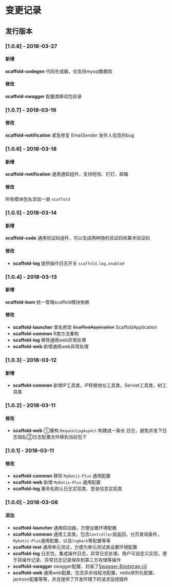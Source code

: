 # 变更记录

## 发行版本

### [1.0.8] - 2018-03-27

#### 新增

**scaffold-codegen** 代码生成器，仅支持mysql数据库

#### 修改

**scaffold-swagger** 配置类移动包目录

### [1.0.7] - 2018-03-19

#### 修改

**scaffold-notification** 紧急修复 EmailSender 发件人信息的bug

### [1.0.6] - 2018-03-18
#### 新增
**scaffold-notification** 通用通知组件，支持短信、钉钉、邮箱
#### 修改
所有模块包名添加一层 `scaffold`

### [1.0.5] - 2018-03-14
#### 新增
**scaffold-code** 通用验证码组件，可以生成两种随机验证码和算术验证码
#### 修改
- **scaffold-log** 提供操作日志开关 `scaffold.log.enabled`

### [1.0.4] - 2018-03-13
#### 新增
**scaffold-bom** 统一管理scaffold模块依赖
#### 修改
- **scaffold-launcher**
类名修改 ~~ScafflodApplication~~ ScaffoldApplication
- **scaffold-common**
R类方法重构
- **scaffold-log**
移除通用web异常处理
- **scaffold-web**
新增通用web异常处理

### [1.0.3] - 2018-03-12
#### 新增
- **scaffold-common**
新增IP工具类，IP转换地址工具类，Servlet工具类，树工具类

### [1.0.2] - 2018-03-11
#### 修改
- **scaffold-web**
①重构 `RequestLogAspect` 构建成一条长 日志，避免并发下日志错乱②日志配置文件移到当前包下

### [1.0.1] - 2018-03-11
#### 修改
- **scaffold-common**
移除 `MyBatis-Plus` 通用配置
- **scaffold-web**
新增 `MyBatis-Plus` 通用配置
- **scaffold-log**
重命名默认日志实现类、登录信息实现类

### [1.0.0] - 2018-03-08
#### 添加
- **scaffold-launcher**
通用启动器，方便设置环境配置
- **scaffold-common**
通用工具类，包含`Controller`层返回，分页查询条件，`Mybatis-Plus`通用配置，以及`logback`等配置等等
- **scaffold-test**
通用单元测试，方便为单元测试类设置环境配置
- **scaffold-log**
日志包，集成操作日志，异常日志处理，用户可自定义实现，便于将操作记录、异常日志记录保存到第三方存储等操作
- **scaffold-swagger**
swagger配置，封装了[Swagger-Bootstrap-UI](https://github.com/xiaoymin/Swagger-Bootstrap-UI)
- **scaffold-web**
通用web配置，包含异步线程池配置，redis序列化配置，jackson配置等等，并且提供了开发环境下的请求监控插件

